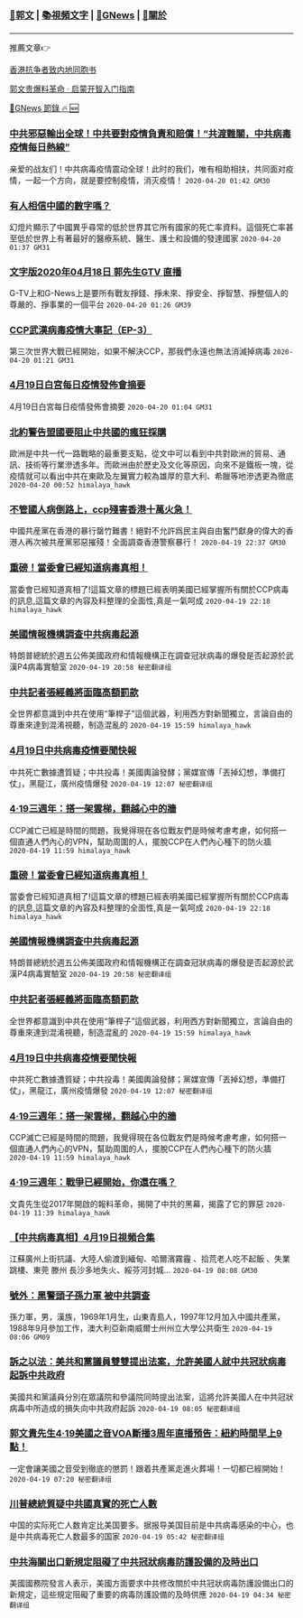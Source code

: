 ###  [:eagle:郭文](https://github.com/ourhimalayas/txt) | [:books:視頻文字](https://github.com/ourhimalayas/txt/blob/master/content/README.md) | [:newspaper:GNews](https://github.com/ourhimalayas/txt/blob/master/content/gnews/README.md) | [:pray:關於](https://github.com/ourhimalayas/home/tree/master/about)
---

推薦文章:point_right:

[香港抗争者致内地同胞书](https://github.com/ourhimalayas/news/blob/master/2019/08/a_letter_from_the_hong_kong_people.md)

[郭文贵爆料革命 · 启蒙开智入门指南](https://github.com/ourhimalayas/txt/issues/1)

[:newspaper:GNews 節錄 :fire: :new:](https://github.com/ourhimalayas/txt/blob/master/content/gnews/README.md) 



### [中共邪惡輸出全球！中共要對疫情負責和賠償！“共渡難關，中共病毒疫情每日熱線”](/content/gnews/1/README.md)

亲爱的战友们！中共病毒疫情震动全球！此时的我们，唯有相助相扶，共同面对疫情，一起一个方向，就是要控制疫情，消灭疫情！  `2020-04-20 01:42 GM30`

### [有人相信中國的數字嗎？](/content/gnews/2/README.md)

幻燈片顯示了中國異乎尋常的低於世界其它所有國家的死亡率資料。這個死亡率甚至低於世界上有著最好的醫療系統、醫生、護士和設備的發達國家  `2020-04-20 01:37 GM31`

### [文字版2020年04月18日 郭先生GTV 直播](/content/gnews/3/README.md)

G-TV上和G-News上是要所有戰友掙錢、掙未來、掙安全、掙智慧、掙整個人的尊嚴的、掙事業的一個平台  `2020-04-20 01:26 GM39`

### [CCP武漢病毒疫情大事記（EP-3）](/content/gnews/4/README.md)

第三次世界大戰已經開始，如果不解決CCP，那我們永遠也無法消滅掉病毒  `2020-04-20 01:21 GM31`

### [4月19日白宮每日疫情發佈會摘要](/content/gnews/5/README.md)

4月19日白宮每日疫情發佈會摘要  `2020-04-20 01:04 GM31`

### [北約警告盟國要阻止中共國的瘋狂採購](/content/gnews/6/README.md)

歐洲是中共一代一路戰略的最重要支點，從文中可以看到中共對歐洲的貿易、通訊、技術等行業滲透多年。而歐洲由於歷史及文化等原因，向來不是鐵板一塊，從疫情就可以看出中共在東歐及左翼實力較為雄厚的意大利、希臘等地滲透更為徹底  `2020-04-20 00:52 himalaya_hawk`

### [不管國人病倒路上，ccp殘害香港十萬火急！](/content/gnews/7/README.md)

中國共産黨在香港的暴行罄竹難書！絕對不允許爲民主與自由奮鬥獻身的偉大的香港人再次被共産黨邪惡摧殘！全面調查香港警察暴行！  `2020-04-19 22:37 GM30`

### [重磅！當委會已經知道病毒真相！](/content/gnews/8/README.md)

當委會已經知道真相了!這篇文章的標題已經表明美國已經掌握所有關於CCP病毒的訊息,這篇文章的內容及料整理的全面性,真是一氣呵成  `2020-04-19 22:18 himalaya_hawk`

### [美國情報機構調查中共病毒起源](/content/gnews/9/README.md)

特朗普總統於週五公佈美國政府和情報機構正在調查冠狀病毒的爆發是否起源於武漢P4病毒實驗室  `2020-04-19 20:58 秘密翻译组`

### [中共記者張經義將面臨高額罰款](/content/gnews/10/README.md)

全世界都意識到中共在使用“筆桿子”這個武器，利用西方對新聞獨立，言論自由的尊重來達到混淆視聽，制造混亂的  `2020-04-19 15:59 himalaya_hawk`

### [4月19日中共病毒疫情要聞快報](/content/gnews/11/README.md)

中共死亡數據遭質疑；中共投毒！美國輿論發酵；黨媒宣傳「丟掉幻想，準備打仗」，黑龍江，廣州疫情爆發  `2020-04-19 12:07 秘密翻译组`

### [4·19三週年：搭一架雲梯，翻越心中的牆](/content/gnews/12/README.md)

CCP滅亡已經是時間的問題，我覺得現在各位戰友們是時候考慮考慮，如何搭一個直通人們內心的VPN，幫助周圍的人，擺脫CCP在人們內心種下的防火牆  `2020-04-19 11:59 himalaya_hawk`

### [重磅！當委會已經知道病毒真相！](/content/gnews/13/README.md)

當委會已經知道真相了!這篇文章的標題已經表明美國已經掌握所有關於CCP病毒的訊息,這篇文章的內容及料整理的全面性,真是一氣呵成  `2020-04-19 22:18 himalaya_hawk`

### [美國情報機構調查中共病毒起源](/content/gnews/14/README.md)

特朗普總統於週五公佈美國政府和情報機構正在調查冠狀病毒的爆發是否起源於武漢P4病毒實驗室  `2020-04-19 20:58 秘密翻译组`

### [中共記者張經義將面臨高額罰款](/content/gnews/15/README.md)

全世界都意識到中共在使用“筆桿子”這個武器，利用西方對新聞獨立，言論自由的尊重來達到混淆視聽，制造混亂的  `2020-04-19 15:59 himalaya_hawk`

### [4月19日中共病毒疫情要聞快報](/content/gnews/16/README.md)

中共死亡數據遭質疑；中共投毒！美國輿論發酵；黨媒宣傳「丟掉幻想，準備打仗」，黑龍江，廣州疫情爆發  `2020-04-19 12:07 秘密翻译组`

### [4·19三週年：搭一架雲梯，翻越心中的牆](/content/gnews/17/README.md)

CCP滅亡已經是時間的問題，我覺得現在各位戰友們是時候考慮考慮，如何搭一個直通人們內心的VPN，幫助周圍的人，擺脫CCP在人們內心種下的防火牆  `2020-04-19 11:59 himalaya_hawk`

### [4·19三週年：戰爭已經開始，你還在嗎？](/content/gnews/18/README.md)

文貴先生從2017年開啟的報料革命，揭開了中共的黑幕，揭露了它的罪惡  `2020-04-19 11:39 himalaya_hawk`

### [【中共病毒真相】4月19日視頻合集](/content/gnews/19/README.md)

江蘇廣州上街抗議、大陸人偷渡到緬甸、哈爾濱霧霾 、拾荒老人吃不起飯 、失業跳樓、東莞 滕州 長沙多地失火、綏芬河封城…  `2020-04-19 08:08 GM30`

### [號外：黑警頭子孫力軍 被中共調查](/content/gnews/20/README.md)

孫力軍，男，漢族，1969年1月生，山東青島人，1997年12月加入中國共產黨，1988年9月參加工作，澳大利亞新南威爾士州州立大學公共衛生  `2020-04-19 08:06 GM09`

### [訴之以法：美共和黨議員雙雙提出法案，允許美國人就中共冠狀病毒起訴中共政府](/content/gnews/21/README.md)

美國共和黨議員分別在眾議院和參議院同時提出法案，這將允許美國人在中共冠狀病毒中所造成的損失向中共政府起訴  `2020-04-19 08:05 秘密翻译组`

### [郭文貴先生4·19美國之音VOA斷播3周年直播預告：紐約時間早上9點！](/content/gnews/22/README.md)

一定會讓美國之音受到徹底的懲罰！跟着共產黨走進火葬場！一切都已經開始！  `2020-04-19 07:20 秘密翻译组`

### [川普總統質疑中共國真實的死亡人數](/content/gnews/23/README.md)

中国的实际死亡人数肯定比美国要多。据报导美国目前是中共病毒感染的中心，也是中共病毒死亡人数最多的国家  `2020-04-19 05:42 秘密翻译组`

### [中共海關出口新規定阻礙了中共冠狀病毒防護設備的及時出口](/content/gnews/24/README.md)

美國國務院發言人表示，美國方面要求中共修改關於中共冠狀病毒防護設備出口的新規定，這些規定阻礙了重要的病毒防護設備的及時供應  `2020-04-19 04:34 秘密翻译组`

